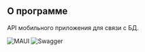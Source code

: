## О программе

API мобильного приложения для связи с БД.

![MAUI](https://img.shields.io/badge/MAUI-512BD4?style=for-the-badge&logo=dotnet&logoColor=white)
![Swagger]([https://img.shields.io/badge/Microsoft%20SQL%20Server-CC2927?style=for-the-badge&logo=microsoft%20sql%20server&logoColor=white](https://img.shields.io/badge/Swagger-85EA2D?style=for-the-badge&logo=Swagger&logoColor=white))
